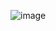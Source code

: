 
![image](https://github.com/b6e6b6r6a/5_Semestr/assets/113089548/3b4a780c-4d63-4422-b1e4-31502aa23d1b)

